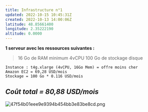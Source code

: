 ```yaml
---
title: Infrastructure n°1
updated: 2022-10-15 10:45:31Z
created: 2022-10-13 14:00:06Z
latitude: 48.85661400
longitude: 2.35222190
altitude: 0.0000
---
```


**1 serveur avec les ressources suivantes :**
> 16 Go de RAM minimum
> 4vCPU
> 100 Go de stockage disque

```
Instance : t4g.xlarge (4vCPU, 16Go Mem) = offre moins cher
Amazon EC2 = 69,28 USD/mois
Stockage = 100 Go * 0.116 USD/mois
```

## ***Coût total = 80,88 USD/mois***
![47f54b01eee9e9394b454bb3e83be8cd.png](../../_resources/47f54b01eee9e9394b454bb3e83be8cd.png)